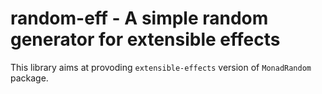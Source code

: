 random-eff - A simple random generator for extensible effects
==============================================================
This library aims at provoding `extensible-effects` version of `MonadRandom` package.

